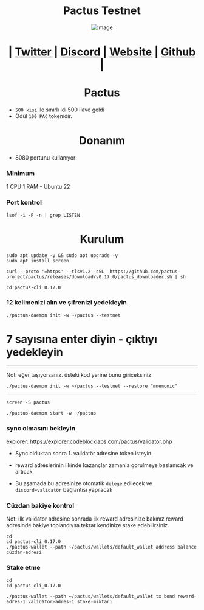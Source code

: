 
<h1 align="center"> Pactus Testnet</h1>

<div align="center">

![image](https://github.com/0xSocrates/Testnet-Rehberler/assets/108215275/fc854b16-a554-419c-afbf-f99de720060a)

#  | [Twitter](https://twitter.com/pactuschain/) | [Discord](https://discord.gg/pactus-795592769300987944) | [Website](https://pactus.org/) | [Github](https://github.com/pactus-project) |

</div>

<h1 align="center">Pactus</h1>

- `500 kişi` ile sınırlı idi 500 ilave geldi
- Ödül `100 PAC` tokenidir.



<h1 align="center">Donanım</h1>

- 8080 portunu kullanıyor


### Minimum
1 CPU 1 RAM - Ubuntu 22

### Port kontrol
```
lsof -i -P -n | grep LISTEN
```

<h1 align="center">Kurulum</h1>

```console
sudo apt update -y && sudo apt upgrade -y
sudo apt install screen
```
```
curl --proto '=https' --tlsv1.2 -sSL  https://github.com/pactus-project/pactus/releases/download/v0.17.0/pactus_downloader.sh | sh
```
```
cd pactus-cli_0.17.0
```
### 12 kelimenizi alın ve şifrenizi yedekleyin.
```
./pactus-daemon init -w ~/pactus --testnet
```
# 7 sayısına enter diyin - çıktıyı yedekleyin
--------------------
Not: eğer taşıyorsanız. üsteki kod yerine bunu giriceksiniz
```
./pactus-daemon init -w ~/pactus --testnet --restore "mnemonic"
```
------------------
```
screen -S pactus
```
```
./pactus-daemon start -w ~/pactus
```
### sync olmasını bekleyin
explorer: https://explorer.codeblocklabs.com/pactus/validator.php

- Sync olduktan sonra 1. validatör adresine token isteyin.

- reward adreslerinin ilkinde kazançlar zamanla gorulmeye baslanıcak ve artıcak

- Bu aşamada bu adresinize otomatik `delege` edilecek ve `discord=validatör` bağlantısı yapılacak

### Cüzdan bakiye kontrol
Not: ilk validator adresine sonrada ilk reward adresinize bakınız reward adresinde bakiye toplandıysa tekrar kendinize stake edebilirsiniz.
```
cd
cd pactus-cli_0.17.0
./pactus-wallet --path ~/pactus/wallets/default_wallet address balance cüzdan-adresi
```
### Stake etme
```
cd
cd pactus-cli_0.17.0
```
```
./pactus-wallet --path ~/pactus/wallets/default_wallet tx bond reward-adres-1 validator-adres-1 stake-miktarı
```
